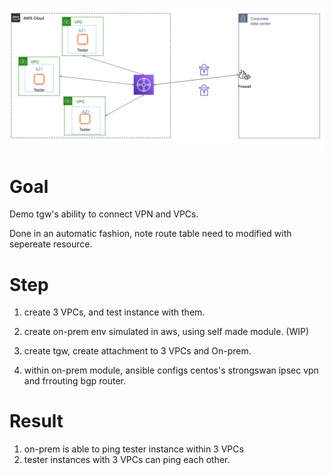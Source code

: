 ![lala](./ScreenShot.png)

# Goal
Demo tgw's ability to connect VPN and VPCs.

Done in an automatic fashion, note route table need to modified with sepereate resource.

# Step

1. create 3 VPCs, and test instance with them.

2. create on-prem env simulated in aws, using self made module. (WIP)

3. create tgw, create attachment to 3 VPCs and On-prem.

4. within on-prem module, ansible configs centos's strongswan ipsec vpn and frrouting bgp router.

# Result

1. on-prem is able to ping tester instance within 3 VPCs
2. tester instances with 3 VPCs can ping each other.
